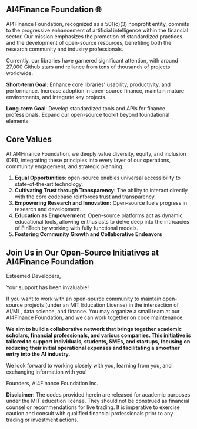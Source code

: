<!--
📣 **FinGPT Project 2024 Recruitment**: Embark on a journey to redefine financial technology with AI. Be a part of the FinGPT revolution, shaping the future of finance. [**FinGPT Syllabus**](https://ai4finance-columbia.notion.site/FinGPT-Syllabus-6d187e65eaff4c28822ebd330f28159f)
-->

## AI4Finance Foundation 🌐

<!--

**Here are some ideas to get you started:**

🙋‍♀️ A short introduction - what is your organization all about?
🌈 Contribution guidelines - how can the community get involved?
👩‍💻 Useful resources - where can the community find your docs? Is there anything else the community should know?
🍿 Fun facts - what does your team eat for breakfast?
🧙 Remember, you can do mighty things with the power of [Markdown](https://docs.github.com/github/writing-on-github/getting-started-with-writing-and-formatting-on-github/basic-writing-and-formatting-syntax)
-->

AI4Finance Foundation, recognized as a 501(c)(3) nonprofit entity, commits to the progressive enhancement of artificial intelligence within the financial sector. Our mission emphasizes the promotion of standardized practices and the development of open-source resources, benefiting both the research community and industry professionals.

Currently, our libraries have garnered significant attention, with around 27,000 Github stars and reliance from tens of thousands of projects worldwide. 

**Short-term Goal**: Enhance core libraries' usability, productivity, and performance. Increase adoption in open-source finance, maintain mature environments, and integrate key projects.

**Long-term Goal**: Develop standardized tools and APIs for finance professionals. Expand our open-source toolkit beyond foundational elements.

## Core Values

At AI4Finance Foundation, we deeply value diversity, equity, and inclusion (DEI), integrating these principles into every layer of our operations, community engagement, and strategic planning.

1. **Equal Opportunities**: open-source enables universal accessibility to state-of-the-art technology.
2. **Cultivating Trust through Transparency**: The ability to interact directly with the core codebase reinforces trust and transparency.
3. **Empowering Research and Innovation:** Open-source fuels progress in research and development.
4. **Education as Empowerment**: Open-source platforms act as dynamic educational tools, allowing enthusiasts to delve deep into the intricacies of FinTech by working with fully functional models.
5. **Fostering Community Growth and Collaborative Endeavors**

## Join Us in Our Open-Source Initiatives at AI4Finance Foundation

Esteemed Developers,

Your support has been invaluable!

If you want to work with an open-source community to maintain open-source projects (under an MIT Education License) in the intersection of AI/ML, data science, and finance. You may organize a small team at our AI4Finance Foundation, and we can work together on code maintenance.

**We aim to build a collaborative network that brings together academic scholars, financial professionals, and various companies. This initiative is tailored to support individuals, students, SMEs, and startups, focusing on reducing their initial operational expenses and facilitating a smoother entry into the AI industry.**

We look forward to working closely with you, learning from you, and exchanging information with you!

Founders, AI4Finance Foundation Inc.

**Disclaimer**: The codes provided herein are released for academic purposes under the MIT education license. They should not be construed as financial counsel or recommendations for live trading. It is imperative to exercise caution and consult with qualified financial professionals prior to any trading or investment actions.


